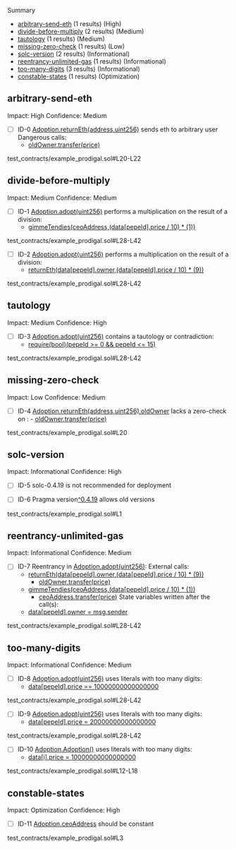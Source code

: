 Summary
 - [arbitrary-send-eth](#arbitrary-send-eth) (1 results) (High)
 - [divide-before-multiply](#divide-before-multiply) (2 results) (Medium)
 - [tautology](#tautology) (1 results) (Medium)
 - [missing-zero-check](#missing-zero-check) (1 results) (Low)
 - [solc-version](#solc-version) (2 results) (Informational)
 - [reentrancy-unlimited-gas](#reentrancy-unlimited-gas) (1 results) (Informational)
 - [too-many-digits](#too-many-digits) (3 results) (Informational)
 - [constable-states](#constable-states) (1 results) (Optimization)
## arbitrary-send-eth
Impact: High
Confidence: Medium
 - [ ] ID-0
[Adoption.returnEth(address,uint256)](test_contracts/example_prodigal.sol#L20-L22) sends eth to arbitrary user
	Dangerous calls:
	- [oldOwner.transfer(price)](test_contracts/example_prodigal.sol#L21)

test_contracts/example_prodigal.sol#L20-L22


## divide-before-multiply
Impact: Medium
Confidence: Medium
 - [ ] ID-1
[Adoption.adopt(uint256)](test_contracts/example_prodigal.sol#L28-L42) performs a multiplication on the result of a division:
	- [gimmeTendies(ceoAddress,(data[pepeId].price / 10) * (1))](test_contracts/example_prodigal.sol#L38)

test_contracts/example_prodigal.sol#L28-L42


 - [ ] ID-2
[Adoption.adopt(uint256)](test_contracts/example_prodigal.sol#L28-L42) performs a multiplication on the result of a division:
	- [returnEth(data[pepeId].owner,(data[pepeId].price / 10) * (9))](test_contracts/example_prodigal.sol#L37)

test_contracts/example_prodigal.sol#L28-L42


## tautology
Impact: Medium
Confidence: High
 - [ ] ID-3
[Adoption.adopt(uint256)](test_contracts/example_prodigal.sol#L28-L42) contains a tautology or contradiction:
	- [require(bool)(pepeId >= 0 && pepeId <= 15)](test_contracts/example_prodigal.sol#L29)

test_contracts/example_prodigal.sol#L28-L42


## missing-zero-check
Impact: Low
Confidence: Medium
 - [ ] ID-4
[Adoption.returnEth(address,uint256).oldOwner](test_contracts/example_prodigal.sol#L20) lacks a zero-check on :
		- [oldOwner.transfer(price)](test_contracts/example_prodigal.sol#L21)

test_contracts/example_prodigal.sol#L20


## solc-version
Impact: Informational
Confidence: High
 - [ ] ID-5
solc-0.4.19 is not recommended for deployment

 - [ ] ID-6
Pragma version[^0.4.19](test_contracts/example_prodigal.sol#L1) allows old versions

test_contracts/example_prodigal.sol#L1


## reentrancy-unlimited-gas
Impact: Informational
Confidence: Medium
 - [ ] ID-7
Reentrancy in [Adoption.adopt(uint256)](test_contracts/example_prodigal.sol#L28-L42):
	External calls:
	- [returnEth(data[pepeId].owner,(data[pepeId].price / 10) * (9))](test_contracts/example_prodigal.sol#L37)
		- [oldOwner.transfer(price)](test_contracts/example_prodigal.sol#L21)
	- [gimmeTendies(ceoAddress,(data[pepeId].price / 10) * (1))](test_contracts/example_prodigal.sol#L38)
		- [ceoAddress.transfer(price)](test_contracts/example_prodigal.sol#L25)
	State variables written after the call(s):
	- [data[pepeId].owner = msg.sender](test_contracts/example_prodigal.sol#L39)

test_contracts/example_prodigal.sol#L28-L42


## too-many-digits
Impact: Informational
Confidence: Medium
 - [ ] ID-8
[Adoption.adopt(uint256)](test_contracts/example_prodigal.sol#L28-L42) uses literals with too many digits:
	- [data[pepeId].price == 10000000000000000](test_contracts/example_prodigal.sol#L30)

test_contracts/example_prodigal.sol#L28-L42


 - [ ] ID-9
[Adoption.adopt(uint256)](test_contracts/example_prodigal.sol#L28-L42) uses literals with too many digits:
	- [data[pepeId].price = 20000000000000000](test_contracts/example_prodigal.sol#L31)

test_contracts/example_prodigal.sol#L28-L42


 - [ ] ID-10
[Adoption.Adoption()](test_contracts/example_prodigal.sol#L12-L18) uses literals with too many digits:
	- [data[i].price = 10000000000000000](test_contracts/example_prodigal.sol#L15)

test_contracts/example_prodigal.sol#L12-L18


## constable-states
Impact: Optimization
Confidence: High
 - [ ] ID-11
[Adoption.ceoAddress](test_contracts/example_prodigal.sol#L3) should be constant 

test_contracts/example_prodigal.sol#L3


